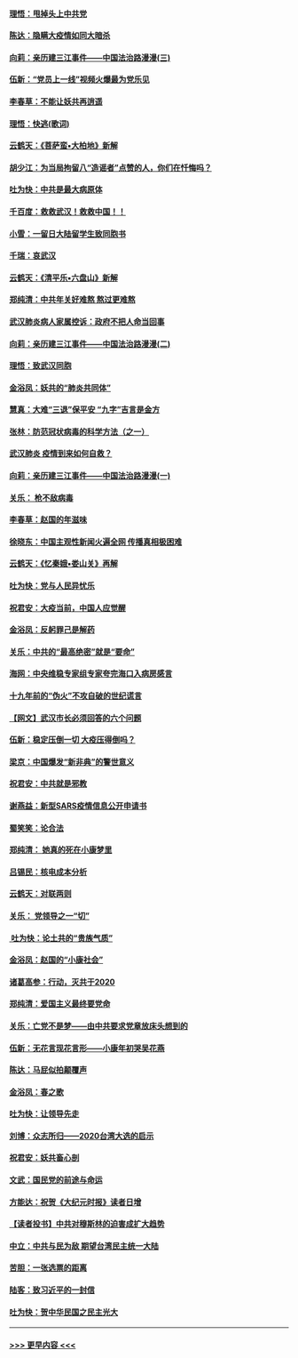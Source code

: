 #### [理悟：甩掉头上中共党](../pages/nsc993/n11838826.md?t=02030544) 
#### [陈达：隐瞒大疫情如同大暗杀](../pages/nsc993/n11838771.md?t=02030544) 
#### [向莉：亲历建三江事件——中国法治路漫漫(三)](../pages/nsc993/n11831825.md?t=02030544) 
#### [伍新：“党员上一线”视频火爆最为党乐见](../pages/nsc993/n11838200.md?t=02030544) 
#### [李春草：不能让妖共再逍遥](../pages/nsc993/n11838102.md?t=02030544) 
#### [理悟：快逃(歌词)](../pages/nsc993/n11838083.md?t=02030544) 
#### [云鹤天：《菩萨蛮▪大柏地》新解](../pages/nsc993/n11838059.md?t=02030544) 
#### [胡少江：为当局拘留八“造谣者”点赞的人，你们在忏悔吗？](../pages/nsc993/n11836801.md?t=02030544) 
#### [吐为快：中共是最大病原体](../pages/nsc993/n11836748.md?t=02030544) 
#### [千百度：救救武汉！救救中国！！](../pages/nsc993/n11836145.md?t=02030544) 
#### [小雪：一留日大陆留学生致同胞书](../pages/nsc993/n11834624.md?t=02030544) 
#### [千瑞：哀武汉](../pages/nsc993/n11833647.md?t=02030544) 
#### [云鹤天：《清平乐▪六盘山》新解](../pages/nsc993/n11833611.md?t=02030544) 
#### [郑纯清：中共年关好难熬 熬过更难熬](../pages/nsc993/n11833489.md?t=02030544) 
#### [武汉肺炎病人家属控诉：政府不把人命当回事](../pages/nsc993/n11833205.md?t=02030544) 
#### [向莉：亲历建三江事件——中国法治路漫漫(二)](../pages/nsc993/n11829102.md?t=02030544) 
#### [理悟：致武汉同胞](../pages/nsc993/n11831522.md?t=02030544) 
#### [金浴凤：妖共的“肺炎共同体”](../pages/nsc993/n11829448.md?t=02030544) 
#### [慧真：大难“三退”保平安 “九字”吉言是金方](../pages/nsc993/n11829501.md?t=02030544) 
#### [张林：防范冠状病毒的科学方法（之一）](../pages/nsc993/n11828618.md?t=02030544) 
#### [武汉肺炎 疫情到来如何自救？](../pages/nsc993/n11827632.md?t=02030544) 
#### [向莉：亲历建三江事件——中国法治路漫漫(一)](../pages/nsc993/n11827190.md?t=02030544) 
#### [关乐： 枪不敌病毒](../pages/nsc993/n11826746.md?t=02030544) 
#### [李春草：赵国的年滋味](../pages/nsc993/n11826321.md?t=02030544) 
#### [徐晓东：中国主观性新闻火遍全网 传播真相极困难](../pages/nsc993/n11826508.md?t=02030544) 
#### [云鹤天：《忆秦娥▪娄山关》再解](../pages/nsc993/n11824682.md?t=02030544) 
#### [吐为快：党与人民异忧乐](../pages/nsc993/n11824660.md?t=02030544) 
#### [祝君安：大疫当前，中国人应觉醒](../pages/nsc993/n11821946.md?t=02030544) 
#### [金浴凤：反躬罪己是解药](../pages/nsc993/n11820280.md?t=02030544) 
#### [关乐：中共的“最高绝密”就是“要命”](../pages/nsc993/n11816946.md?t=02030544) 
#### [海网：中央维稳专家组专家夸完海口入病房感言](../pages/nsc993/n11815138.md?t=02030544) 
#### [十九年前的“伪火”不攻自破的世纪谎言](../pages/nsc993/n11813238.md?t=02030544) 
#### [【网文】武汉市长必须回答的六个问题](../pages/nsc993/n11813848.md?t=02030544) 
#### [伍新：稳定压倒一切 大疫压得倒吗？](../pages/nsc993/n11812634.md?t=02030544) 
#### [梁京：中国爆发“新非典”的警世意义](../pages/nsc993/n11812554.md?t=02030544) 
#### [祝君安：中共就是邪教](../pages/nsc993/n11812431.md?t=02030544) 
#### [谢燕益：新型SARS疫情信息公开申请书](../pages/nsc993/n11808840.md?t=02030544) 
#### [蜀笑笑：论合法](../pages/nsc993/n11808064.md?t=02030544) 
#### [郑纯清： 她真的死在小康梦里](../pages/nsc993/n11806623.md?t=02030544) 
#### [吕锡民：核电成本分析](../pages/nsc993/n11806284.md?t=02030544) 
#### [云鹤天：对联两则](../pages/nsc993/n11805957.md?t=02030544) 
#### [关乐： 党领导之一“切”](../pages/nsc993/n11804505.md?t=02030544) 
#### [ 吐为快：论土共的“贵族气质”](../pages/nsc993/n11804490.md?t=02030544) 
#### [金浴凤：赵国的“小康社会”](../pages/nsc993/n11804452.md?t=02030544) 
#### [诸葛高参：行动，灭共于2020](../pages/nsc993/n11804120.md?t=02030544) 
#### [郑纯清：爱国主义最终要党命](../pages/nsc993/n11802197.md?t=02030544) 
#### [关乐：亡党不是梦——由中共要求党章放床头想到的](../pages/nsc993/n11802156.md?t=02030544) 
#### [伍新：无花言现花言形——小康年初哭吴花燕](../pages/nsc993/n11800044.md?t=02030544) 
#### [陈达：马屁似拍颠覆声](../pages/nsc993/n11800010.md?t=02030544) 
#### [金浴凤：春之歌](../pages/nsc993/n11797687.md?t=02030544) 
#### [吐为快：让领导先走](../pages/nsc993/n11797512.md?t=02030544) 
#### [刘博：众志所归——2020台湾大选的启示](../pages/nsc993/n11796878.md?t=02030544) 
#### [祝君安：妖共畜心剖](../pages/nsc993/n11794273.md?t=02030544) 
#### [文武：国民党的前途与命运](../pages/nsc993/n11794198.md?t=02030544) 
#### [方能达：祝贺《大纪元时报》读者日增](../pages/nsc993/n11793807.md?t=02030544) 
#### [【读者投书】中共对穆斯林的迫害成扩大趋势](../pages/nsc993/n11791371.md?t=02030544) 
#### [中立：中共与民为敌 期望台湾民主统一大陆](../pages/nsc993/n11790392.md?t=02030544) 
#### [苦胆：一张选票的距离](../pages/nsc993/n11788914.md?t=02030544) 
#### [陆客：致习近平的一封信](../pages/nsc993/n11788867.md?t=02030544) 
#### [吐为快：贺中华民国之民主光大](../pages/nsc993/n11788618.md?t=02030544) 

----
#### [ >>> 更早内容 <<< ](../indexes/nsc993-earlier.md)
